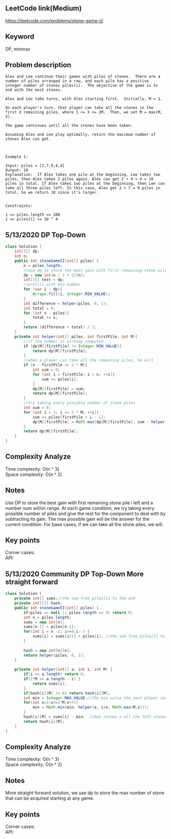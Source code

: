 ## LeetCode link(Medium)
https://leetcode.com/problems/stone-game-ii/

## Keyword
DP, minmax

## Problem description
```
Alex and Lee continue their games with piles of stones.  There are a number of piles arranged in a row, and each pile has a positive integer number of stones piles[i].  The objective of the game is to end with the most stones. 

Alex and Lee take turns, with Alex starting first.  Initially, M = 1.

On each player's turn, that player can take all the stones in the first X remaining piles, where 1 <= X <= 2M.  Then, we set M = max(M, X).

The game continues until all the stones have been taken.

Assuming Alex and Lee play optimally, return the maximum number of stones Alex can get.

 

Example 1:

Input: piles = [2,7,9,4,4]
Output: 10
Explanation:  If Alex takes one pile at the beginning, Lee takes two piles, then Alex takes 2 piles again. Alex can get 2 + 4 + 4 = 10 piles in total. If Alex takes two piles at the beginning, then Lee can take all three piles left. In this case, Alex get 2 + 7 = 9 piles in total. So we return 10 since it's larger. 
 

Constraints:

1 <= piles.length <= 100
1 <= piles[i] <= 10 ^ 4
```

## 5/13/2020 DP Top-Down

```java
class Solution {
    int[][] dp;
    int n;
    public int stoneGameII(int[] piles) {
        n = piles.length;
        //use dp to store the best gain with first remaining stone pile i left and a number num within range
        dp = new int[n / 2 + 2][n];
        int[][] test = dp;
        //prefill with min number
        for (var i : dp){
            Arrays.fill(i, Integer.MIN_VALUE);
        }
        int difference = helper(piles, 0, 1);
        int total = 0;
        for (int s : piles){
            total += s;
        }
        return (difference + total) / 2;
    }
    private int helper(int[] piles, int firstPile, int M){
        //if the number is already computed
        if (dp[M][firstPile] != Integer.MIN_VALUE){
            return dp[M][firstPile];
        }
        //when a player can take all the remaining piles, he will
        if (n - firstPile <= 2 * M){
            int sum = 0;
            for (int i = firstPile; i < n; ++i){
                sum += piles[i];
            }
            dp[M][firstPile] = sum;
            return dp[M][firstPile];
        }
        //try taking every possible number of stone piles
        int sum = 0;
        for (int i = 1; i <= 2 * M; ++i){
            sum += piles[firstPile + i - 1];
            dp[M][firstPile] = Math.max(dp[M][firstPile], sum - helper(piles, firstPile + i, Math.max(i, M)));
        }
        return dp[M][firstPile];
    }
}
```

## Complexity Analyze
Time complexity: O(n ^ 3)\
Space complexity: O(n ^ 2)

## Notes
Use DP to store the best gain with first remaining stone pile i left and a number num within range. At each game condition, we try taking every possible number of piles and give the rest for the component to deal with by subtracting its gain. The max possible gain will be the answer for the current condition. For base cases, if we can take all the stone piles, we will.

## Key points
Corner cases: \
API:

## 5/13/2020 Community DP Top-Down More straight forward

```java
class Solution {
    private int[] sums;//the sum from piles[i] to the end
    private int[][] hash;
    public int stoneGameII(int[] piles) {
        if(piles == null || piles.length == 0) return 0;
        int n = piles.length;
        sums = new int[n];
        sums[n-1] = piles[n-1];
        for(int i = n -2; i>=0;i--) {
            sums[i] = sums[i+1] + piles[i]; //the sum from piles[i] to the end
        }
        
        hash = new int[n][n];
        return helper(piles, 0, 1);
    }
    
    private int helper(int[] a, int i, int M) {
        if(i == a.length) return 0;
        if(2*M >= a.length - i) {
            return sums[i];
        }
        if(hash[i][M] != 0) return hash[i][M];
        int min = Integer.MAX_VALUE;//the min value the next player can get
        for(int x=1;x<=2*M;x++){
            min = Math.min(min, helper(a, i+x, Math.max(M,x)));
        }
        hash[i][M] = sums[i] - min;  //max stones = all the left stones - the min stones next player can get
        return hash[i][M];   
    }
}
```

## Complexity Analyze
Time complexity: O(n ^ 3)\
Space complexity: O(n ^ 2)

## Notes
More straight forward solution, we use dp to store the max number of stone that can be acquired starting at any game.

## Key points
Corner cases: \
API:

